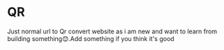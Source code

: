 # QR
Just normal url to Qr convert website as i am new and want to learn from building something😊.Add something if you think it's good 
